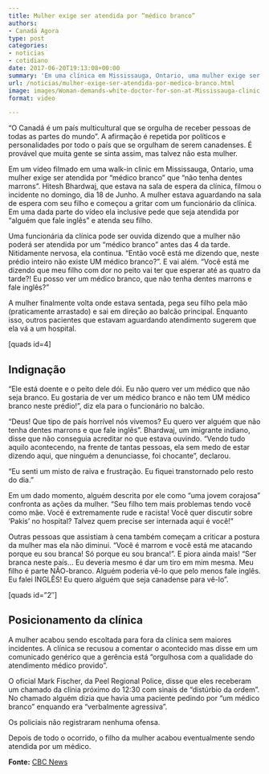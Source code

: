 ```yaml
---
title: Mulher exige ser atendida por “médico branco”
authors:
- Canadá Agora
type: post
categories:
- noticias
- cotidiano
date: 2017-06-20T19:13:08+00:00
summary: 'Em uma clínica em Mississauga, Ontario, uma mulher exige ser atendida por "médico branco"  enquanto espera numa clínica médica.'
url: /noticias/mulher-exige-ser-atendida-por-medico-branco.html
image: images/Woman-demands-white-doctor-for-son-at-Mississauga-clinic.jpeg
format: video

---
```

&#8220;O Canadá é um país multicultural que se orgulha de receber pessoas de todas as partes do mundo&#8221;. A afirmação é repetida por políticos e personalidades por todo o país que se orgulham de serem canadenses. É provável que muita gente se sinta assim, mas talvez não esta mulher.

Em um vídeo filmado em uma walk-in clinic em Mississauga, Ontario, uma mulher exige ser atendida por &#8220;médico branco&#8221; que &#8220;não tenha dentes marrons&#8221;. Hitesh Bhardwaj, que estava na sala de espera da clínica, filmou o incidente no domingo, dia 18 de Junho. A mulher estava aguardando na sala de espera com seu filho e começou a gritar com um funcionário da clínica. Em uma dada parte do vídeo ela inclusive pede que seja atendida por &#8220;alguém que fale inglês&#8221; e atenda seu filho.

Uma funcionária da clínica pode ser ouvida dizendo que a mulher não poderá ser atendida por um &#8220;médico branco&#8221; antes das 4 da tarde. Nitidamente nervosa, ela continua. &#8220;Então você está me dizendo que, neste prédio inteiro não existe UM médico branco?&#8221;. E vai além. &#8220;Você está me dizendo que meu filho com dor no peito vai ter que esperar até as quatro da tarde?! Eu posso ver um médico branco, que não tenha dentes marrons e fale inglês?&#8221;

A mulher finalmente volta onde estava sentada, pega seu filho pela mão (praticamente arrastado) e sai em direção ao balcão principal. Enquanto isso, outros pacientes que estavam aguardando atendimento sugerem que ela vá a um hospital.

[quads id=4]

## Indignação

&#8220;Ele está doente e o peito dele dói. Eu não quero ver um médico que não seja branco. Eu gostaria de ver um médico branco e não tem UM médico branco neste prédio!&#8221;, diz ela para o funcionário no balcão.

&#8220;Deus! Que tipo de país horrível nós vivemos? Eu quero ver alguém que não tenha dentes marrons e que fale inglês&#8221;. Bhardwaj, um imigrante indiano, disse que não conseguia acreditar no que estava ouvindo. &#8220;Vendo tudo aquilo acontecendo, na frente de tantas pessoas, ela sem medo de estar dizendo aqui, que ninguém a denunciasse, foi chocante&#8221;, declarou.

&#8220;Eu senti um misto de raiva e frustração. Eu fiquei transtornado pelo resto do dia.&#8221;

Em um dado momento, alguém descrita por ele como &#8220;uma jovem corajosa&#8221; confronta as ações da mulher. &#8220;Seu filho tem mais problemas tendo você como mãe. Você é extremamente rude e racista! Você quer discutir sobre &#8216;Pakis&#8217; no hospital? Talvez quem precise ser internada aqui é você!&#8221;

Outras pessoas que assistiam à cena também começam a criticar a postura da mulher mas ela não diminui. &#8220;Você é marrom e você está me atacando porque eu sou branca! Só porque eu sou branca!&#8221;. E piora ainda mais! &#8220;Ser branca neste país&#8230; Eu deveria mesmo é dar um tiro em mim mesma. Meu filho é parte NÃO-branco. Alguém poderia vê-lo que pelo menos fale inglês. Eu falei INGLÊS! Eu quero alguém que seja canadense para vê-lo&#8221;.

[quads id=&#8221;2&#8243;]

## Posicionamento da clínica

A mulher acabou sendo escoltada para fora da clínica sem maiores incidentes. A clínica se recusou a comentar o acontecido mas disse em um comunicado genérico que a gerência está &#8220;orgulhosa com a qualidade do atendimento médico provido&#8221;.

O oficial Mark Fischer, da Peel Regional Police, disse que eles receberam um chamado da clínia próximo do 12:30 com sinais de &#8220;distúrbio da ordem&#8221;. No chamado alguém dizia que havia uma paciente pedindo por &#8220;um médico branco&#8221; enquando era &#8220;verbalmente agressiva&#8221;.

Os policiais não registraram nenhuma ofensa.

Depois de todo o ocorrido, o filho da mulher acabou eventualmente sendo atendida por um médico.

**Fonte:** <a href="http://www.cbc.ca/news/canada/toronto/white-doctor-video-mississauga-1.4168199" target="_blank" rel="noopener">CBC News</a>
